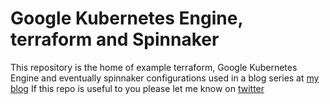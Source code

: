 # Google Kubernetes Engine, terraform and Spinnaker

This repository is the home of example terraform, Google Kubernetes Engine and eventually spinnaker configurations used in a blog series at [my blog](https://kca.id.au/posts/multi-cluster/)
If this repo is useful to you please let me know on [twitter](https://twitter.com/kcollasarundell)